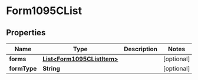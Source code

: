 

# Form1095CList


## Properties

| Name | Type | Description | Notes |
|------------ | ------------- | ------------- | -------------|
|**forms** | [**List&lt;Form1095CListItem&gt;**](Form1095CListItem.md) |  |  [optional] |
|**formType** | **String** |  |  [optional] |



